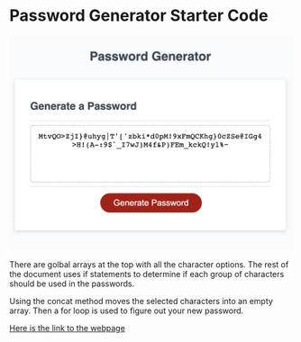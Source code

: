 # Password Generator Starter Code

 <img src="develop/Assets/password-picture.png" alt="password generator example" width="1206" />

There are golbal arrays at the top with all the character options.  The rest of the document uses if statements to determine if each group of characters should be used in the passwords.

Using the concat method moves the selected characters into an empty array.  Then a for loop is used to figure out your new password.

<a href="https://sacylkowski.github.io/password-generator/">Here is the link to the webpage</a>

